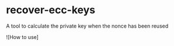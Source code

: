 # recover-ecc-keys
A tool to calculate the private key when the nonce has been reused

![How to use]
